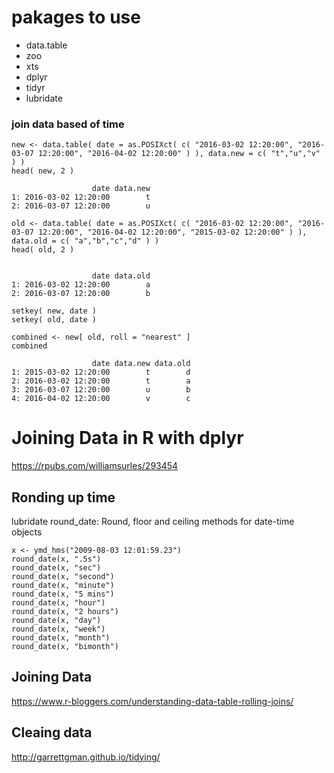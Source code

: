 

# pakages to use
- data.table
- zoo
- xts
- dplyr
- tidyr
- lubridate

### join data based of time

~~~
new <- data.table( date = as.POSIXct( c( "2016-03-02 12:20:00", "2016-03-07 12:20:00", "2016-04-02 12:20:00" ) ), data.new = c( "t","u","v" ) )
head( new, 2 )

                  date data.new
1: 2016-03-02 12:20:00        t
2: 2016-03-07 12:20:00        u

old <- data.table( date = as.POSIXct( c( "2016-03-02 12:20:00", "2016-03-07 12:20:00", "2016-04-02 12:20:00", "2015-03-02 12:20:00" ) ), data.old = c( "a","b","c","d" ) )
head( old, 2 )


                  date data.old
1: 2016-03-02 12:20:00        a
2: 2016-03-07 12:20:00        b

setkey( new, date )
setkey( old, date )

combined <- new[ old, roll = "nearest" ]
combined

                  date data.new data.old
1: 2015-03-02 12:20:00        t        d
2: 2016-03-02 12:20:00        t        a
3: 2016-03-07 12:20:00        u        b
4: 2016-04-02 12:20:00        v        c

~~~


# Joining Data in R with dplyr

https://rpubs.com/williamsurles/293454


## Ronding up time
lubridate
round_date: Round, floor and ceiling methods for date-time objects

```
x <- ymd_hms("2009-08-03 12:01:59.23")
round_date(x, ".5s")
round_date(x, "sec")
round_date(x, "second")
round_date(x, "minute")
round_date(x, "5 mins")
round_date(x, "hour")
round_date(x, "2 hours")
round_date(x, "day")
round_date(x, "week")
round_date(x, "month")
round_date(x, "bimonth")
```



## Joining Data
https://www.r-bloggers.com/understanding-data-table-rolling-joins/


## Cleaing data 

http://garrettgman.github.io/tidying/
